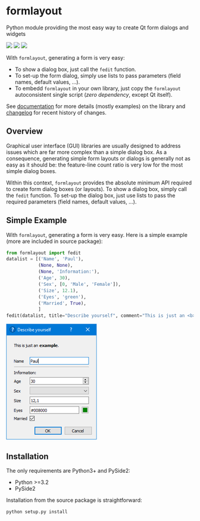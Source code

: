 # formlayout
Python module providing the most easy way to create Qt form dialogs and widgets

<img src="https://raw.githubusercontent.com/PierreRaybaut/formlayout/master/doc/images/advanced1.png">
<img src="https://raw.githubusercontent.com/PierreRaybaut/formlayout/master/doc/images/advanced2.png">
<img src="https://raw.githubusercontent.com/PierreRaybaut/formlayout/master/doc/images/advanced3.png">

With ``formlayout``, generating a form is very easy:
  * To show a dialog box, just call the ``fedit`` function.
  * To set-up the form dialog, simply use lists to pass parameters (field names, default values, ...).
  * To embedd ``formlayout`` in your own library, just copy the ``formlayout`` autoconsistent single script (*zero dependency*, except Qt itself).

See [documentation](https://formlayout.readthedocs.io/en/latest/) for more details 
(mostly examples) on the library and [changelog](CHANGELOG.md) for recent 
history of changes.

## Overview

Graphical user interface (GUI) libraries are usually designed to address issues 
which are far more complex than a simple dialog box. As a consequence, generating 
simple form layouts or dialogs is generally not as easy as it should be: the 
feature-line count ratio is very low for the most simple dialog boxes.

Within this context, ``formlayout`` provides the absolute minimum API required 
to create form dialog boxes (or layouts). To show a dialog box, simply call 
the ``fedit`` function. To set-up the dialog box, just use lists to pass the 
required parameters (field names, default values, ...).

## Simple Example

With ``formlayout``, generating a form is very easy.
Here is a simple example (more are included in source package):

```python
from formlayout import fedit
datalist = [('Name', 'Paul'),
            (None, None),
            (None, 'Information:'),
            ('Age', 30),
            ('Sex', [0, 'Male', 'Female']),
            ('Size', 12.1),
            ('Eyes', 'green'),
            ('Married', True),
            ]
fedit(datalist, title="Describe yourself", comment="This is just an <b>example</b>.")
```

<img src="https://raw.githubusercontent.com/PierreRaybaut/formlayout/master/doc/images/simple.png">


## Installation

The only requirements are Python3+ and PySide2:
- Python >=3.2
- PySide2

Installation from the source package is straightforward:

```bash
python setup.py install
```
